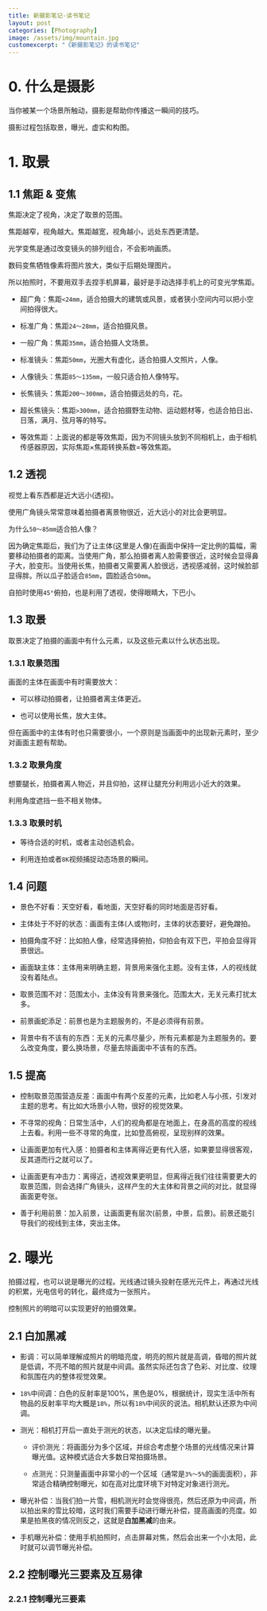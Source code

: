 ```yaml
---
title: 新摄影笔记-读书笔记
layout: post
categories: [Photography]
image: /assets/img/mountain.jpg
customexcerpt: "《新摄影笔记》的读书笔记"
---
```


# 0. 什么是摄影

当你被某一个场景所触动，摄影是帮助你传播这一瞬间的技巧。

摄影过程包括取景，曝光，虚实和构图。

# 1. 取景

## 1.1 焦距 & 变焦

焦距决定了视角，决定了取景的范围。

焦距越窄，视角越大。焦距越宽，视角越小，远处东西更清楚。

光学变焦是通过改变镜头的排列组合，不会影响画质。

数码变焦牺牲像素将图片放大，类似于后期处理图片。

所以拍照时，不要用双手去捏手机屏幕，最好是手动选择手机上的可变光学焦距。

- 超广角：焦距`<24mm`，适合拍摄大的建筑或风景，或者狭小空间内可以把小空间拍得很大。

- 标准广角：焦距`24～28mm`，适合拍摄风景。

- 一般广角：焦距`35mm`，适合拍摄人文场景。

- 标准镜头：焦距`50mm`，光圈大有虚化，适合拍摄人文照片，人像。

- 人像镜头：焦距`85～135mm`，一般只适合拍人像特写。

- 长焦镜头：焦距`200～300mm`，适合拍摄远处的鸟，花。

- 超长焦镜头：焦距`>300mm`，适合拍摄野生动物、运动题材等，也适合拍日出、日落，满月、弦月等的特写。

- 等效焦距：上面说的都是等效焦距，因为不同镜头放到不同相机上，由于相机传感器原因，实际焦距×焦距转换系数=等效焦距。

## 1.2 透视

视觉上看东西都是近大远小(透视)。

使用广角镜头常常意味着拍摄者离景物很近，近大远小的对比会更明显。

为什么`50～85mm`适合拍人像？

因为确定焦距后，我们为了让主体(这里是人像)在画面中保持一定比例的篇幅，需要移动拍摄者的距离。当使用广角，那么拍摄者离人脸需要很近，这时候会显得鼻子大，脸变形。当使用长焦，拍摄者又需要离人脸很远，透视感减弱，这时候脸部显得胖。所以瓜子脸适合`85mm`，圆脸适合`50mm`。

自拍时使用`45°`俯拍，也是利用了透视，使得眼睛大，下巴小。

## 1.3 取景

取景决定了拍摄的画面中有什么元素，以及这些元素以什么状态出现。

### 1.3.1 取景范围

画面的主体在画面中有时需要放大：

- 可以移动拍摄者，让拍摄者离主体更近。

- 也可以使用长焦，放大主体。

但在画面中的主体有时也只需要很小，一个原则是当画面中的出现新元素时，至少对画面主题有帮助。

### 1.3.2 取景角度

想要腿长，拍摄者离人物近，并且仰拍，这样让腿充分利用远小近大的效果。

利用角度遮挡一些不相关物体。

### 1.3.3 取景时机

- 等待合适的时机，或者主动创造机会。

- 利用连拍或者`8K`视频捕捉动态场景的瞬间。

## 1.4 问题

- 景色不好看：天空好看，看地面，天空好看的同时地面是否好看。

- 主体处于不好的状态：画面有主体(人或物)时，主体的状态要好，避免蹭拍。

- 拍摄角度不好：比如拍人像，经常选择俯拍，仰拍会有双下巴，平拍会显得背景很远。

- 画面缺主体：主体用来明确主题，背景用来强化主题。没有主体，人的视线就没有着陆点。

- 取景范围不对：范围太小，主体没有背景来强化。范围太大，无关元素打扰太多。

- 前景画蛇添足：前景也是为主题服务的，不是必须得有前景。

- 背景中有不该有的东西：无关的元素尽量少，所有元素都是为主题服务的。要么改变角度，要么换场景，尽量去除画面中不该有的东西。

## 1.5 提高

- 控制取景范围营造反差：画面中有两个反差的元素，比如老人与小孩，引发对主题的思考。有比如大场景小人物，很好的视觉效果。

- 不寻常的视角：日常生活中，人们的视角都是在地面上，在身高的高度的视线上去看。利用一些不寻常的角度，比如登高俯视，呈现别样的效果。

- 让画面更加有代入感：拍摄者和主体离得近更有代入感，如果要显得很客观，反其道而行之就可以了。

- 让画面更有冲击力：离得近，透视效果更明显，但离得近我们往往需要更大的取景范围，则会选择广角镜头，这样产生的大主体和背景之间的对比，就显得画面更夸张。

- 善于利用前景：加入前景，让画面更有层次(前景，中景，后景)。前景还能引导我们的视线到主体，突出主体。

# 2. 曝光

拍摄过程，也可以说是曝光的过程。光线通过镜头投射在感光元件上，再通过光线的积累，光电信号的转化，最终成为一张照片。

控制照片的明暗可以实现更好的拍摄效果。

## 2.1 白加黑减

- 影调：可以简单理解成照片的明暗亮度，明亮的照片就是高调，昏暗的照片就是低调，不亮不暗的照片就是中间调。虽然实际还包含了色彩、对比度、纹理和氛围在内的整体视觉效果。

- `18%`中间调：白色的反射率是100%，黑色是0%，根据统计，现实生活中所有物品的反射率平均大概是`18%`，所以有`18%`中间灰的说法。相机默认还原为中间调。

- 测光：相机打开后一直处于测光的状态，以决定后续的曝光量。
  
  - 评价测光：将画面分为多个区域，并综合考虑整个场景的光线情况来计算曝光值。这种模式适合大多数日常拍摄场景。
  
  - 点测光：只测量画面中非常小的一个区域（通常是`3%～5%`的画面面积），非常适合精确控制曝光，如在高对比度环境下对特定对象进行测光。

- 曝光补偿：当我们拍一片雪，相机测光时会觉得很亮，然后还原为中间调，所以拍出来的雪比较暗，这时我们需要手动进行曝光补偿，提高画面的亮度。如果是拍黑夜的情况则反之，这就是**白加黑减**的由来。

- 手机曝光补偿：使用手机拍照时，点击屏幕对焦，然后会出来一个小太阳，此时就可以调节曝光补偿。

## 2.2 控制曝光三要素及互易律

### 2.2.1 控制曝光三要素
